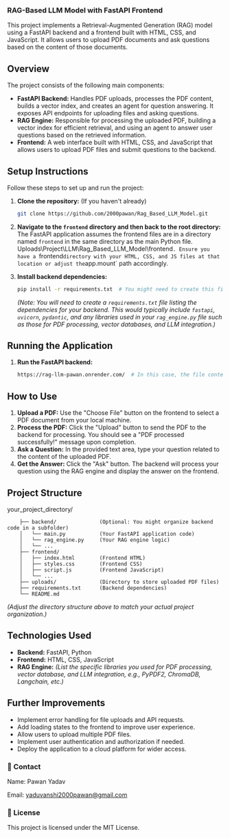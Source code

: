### RAG-Based LLM Model with FastAPI Frontend

This project implements a Retrieval-Augmented Generation (RAG) model using a FastAPI backend and a frontend built with HTML, CSS, and JavaScript. It allows users to upload PDF documents and ask questions based on the content of those documents.

## Overview

The project consists of the following main components:

* **FastAPI Backend:** Handles PDF uploads, processes the PDF content, builds a vector index, and creates an agent for question answering. It exposes API endpoints for uploading files and asking questions.
* **RAG Engine:** Responsible for processing the uploaded PDF, building a vector index for efficient retrieval, and using an agent to answer user questions based on the retrieved information.
* **Frontend:** A web interface built with HTML, CSS, and JavaScript that allows users to upload PDF files and submit questions to the backend.

## Setup Instructions

Follow these steps to set up and run the project:

1.  **Clone the repository:** (If you haven't already)
    ```bash
    git clone https://github.com/2000pawan/Rag_Based_LLM_Model.git
    ```

2.  **Navigate to the `frontend` directory and then back to the root directory:** The FastAPI application assumes the frontend files are in a directory named `frontend` in the same directory as the main Python file. Uploads\Project\LLM\Rag_Based_LLM_Model\frontend`. Ensure you have a `frontend` directory with your HTML, CSS, and JS files at that location or adjust the `app.mount` path accordingly.

3.  **Install backend dependencies:**
    ```bash
    pip install -r requirements.txt  # You might need to create this file with required libraries
    ```
    *(Note: You will need to create a `requirements.txt` file listing the dependencies for your backend. This would typically include `fastapi`, `uvicorn`, `pydantic`, and any libraries used in your `rag_engine.py` file such as those for PDF processing, vector databases, and LLM integration.)*

## Running the Application

1.  **Run the FastAPI backend:**
    ```bash
    https://rag-llm-pawan.onrender.com/  # In this case, the file content provided is the main file
    ```


## How to Use

1.  **Upload a PDF:** Use the "Choose File" button on the frontend to select a PDF document from your local machine.
2.  **Process the PDF:** Click the "Upload" button to send the PDF to the backend for processing. You should see a "PDF processed successfully!" message upon completion.
3.  **Ask a Question:** In the provided text area, type your question related to the content of the uploaded PDF.
4.  **Get the Answer:** Click the "Ask" button. The backend will process your question using the RAG engine and display the answer on the frontend.

## Project Structure

your_project_directory/

        ├── backend/              (Optional: You might organize backend code in a subfolder)
        │   └── main.py           (Your FastAPI application code)
        │   └── rag_engine.py     (Your RAG engine logic)
        │   └── ...
        ├── frontend/
        │   ├── index.html        (Frontend HTML)
        │   ├── styles.css        (Frontend CSS)
        │   ├── script.js         (Frontend JavaScript)
        │   └── ...
        ├── uploads/              (Directory to store uploaded PDF files)
        ├── requirements.txt      (Backend dependencies)
        └── README.md

*(Adjust the directory structure above to match your actual project organization.)*

## Technologies Used

* **Backend:** FastAPI, Python
* **Frontend:** HTML, CSS, JavaScript
* **RAG Engine:** *(List the specific libraries you used for PDF processing, vector database, and LLM integration, e.g., PyPDF2, ChromaDB, Langchain, etc.)*

## Further Improvements

* Implement error handling for file uploads and API requests.
* Add loading states to the frontend to improve user experience.
* Allow users to upload multiple PDF files.
* Implement user authentication and authorization if needed.
* Deploy the application to a cloud platform for wider access.

### 👤 Contact

Name: Pawan Yadav

Email: yaduvanshi2000pawan@gmail.com

### 📄 License

This project is licensed under the MIT License.
